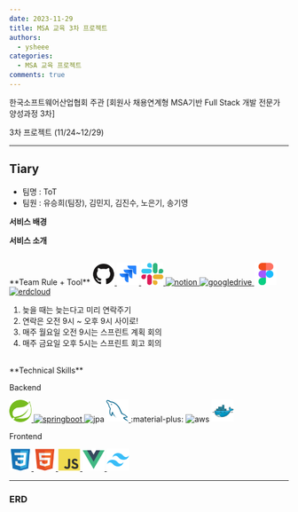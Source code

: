 ```yaml
---
date: 2023-11-29
title: MSA 교육 3차 프로젝트
authors:
  - ysheee
categories:
  - MSA 교육 프로젝트
comments: true
---
```


한국소프트웨어산업협회 주관 [회원사 채용연계형 MSA기반 Full Stack 개발 전문가 양성과정 3차] 

3차 프로젝트 (11/24~12/29)

---
<!-- more -->

## Tiary

- 팀명 : ToT
- 팀원 : 유승희(팀장), 김민지, 김진수, 노은기, 송기영

**서비스 배경**


**서비스 소개**


<br>
**Team Rule + Tool**

<a href="https://github.com/" target="_blank" rel="noreferrer">
    <img src="https://raw.githubusercontent.com/devicons/devicon/master/icons/github/github-original.svg" alt="github" width="40" height="40"/>
</a>
<a href="https://www.atlassian.com/software/jira" target="_blank" rel="noreferrer">
    <img src="https://raw.githubusercontent.com/devicons/devicon/master/icons/jira/jira-original.svg" alt="jira" width="40" height="40"/>
</a>
<a href="https://slack.com/" target="_blank" rel="noreferrer">
    <img src="https://raw.githubusercontent.com/devicons/devicon/master/icons/slack/slack-original.svg" alt="slack" width="40" height="40"/>
</a>
<a href="https://www.notion.so/ko-kr/product" target="_blank" rel="noreferrer">
    <img src="https://noticon-static.tammolo.com/dgggcrkxq/image/upload/v1570106347/noticon/hx52ypkqqdzjdvd8iaid.svg" alt="notion" width="40" height="40"/>
</a>
<a href="https://www.google.com/drive/" target="_blank" rel="noreferrer">
    <img src="https://raw.githubusercontent.com/get-icon/geticon/master/icons/google-drive.svg" alt="googledrive" width="40" height="40"/>
</a>
<a href="https://www.figma.com/" target="_blank" rel="noreferrer">
    <img src="https://raw.githubusercontent.com/devicons/devicon/master/icons/figma/figma-original.svg" alt="figma" width="40" height="40"/>
</a>
<a href="https://www.erdcloud.com/" target="_blank" rel="noreferrer">
    <img src="https://noticon-static.tammolo.com/dgggcrkxq/image/upload/v1687026651/noticon/wsqz7rbeefmdsptsvkfw.png" alt="erdcloud" width="40" height="40"/>
</a>

1. 늦을 때는 늦는다고 미리 연락주기
2. 연락은 오전 9시 ~ 오후 9시 사이로!
3. 매주 월요일 오전 9시는 스프린트 계획 회의
4. 매주 금요일 오후 5시는 스프린트 회고 회의

<br>
**Technical Skills**

Backend 

<a href="https://spring.io/" target="_blank" rel="noreferrer">
    <img src="https://raw.githubusercontent.com/devicons/devicon/master/icons/spring/spring-original.svg" alt="spring" width="40" height="40"/>
</a>
<a href="https://spring.io/projects/spring-boot" target="_blank" rel="noreferrer">
    <img src="https://noticon-static.tammolo.com/dgggcrkxq/image/upload/v1583139980/noticon/vtzecmjzn39cifnjtonx.png" alt="springboot" width="40" height="40"/>
</a>
<img src="https://noticon-static.tammolo.com/dgggcrkxq/image/upload/v1687307488/noticon/o9lxyva5z8zbwyeaxers.png" alt="jpa" width="40" height="40"/>
<a href="https://www.mysql.com/" target="_blank" rel="noreferrer">
    <img src="https://raw.githubusercontent.com/devicons/devicon/master/icons/mysql/mysql-original.svg" alt="mysql" width="40" height="40"/>
</a>
:material-plus:
<img src="https://raw.githubusercontent.com/get-icon/geticon/master/icons/aws.svg" alt="aws" width="40" height="40"/>
<img src="https://raw.githubusercontent.com/devicons/devicon/master/icons/docker/docker-original.svg" alt="docker" width="40" height="40"/>

Frontend 

<a href="https://developer.mozilla.org/en-US/docs/Web/CSS" target="_blank" rel="noreferrer">
    <img src="https://raw.githubusercontent.com/devicons/devicon/master/icons/css3/css3-original.svg" alt="css3" width="40" height="40"/>
</a>
<a href="https://developer.mozilla.org/en-US/docs/Glossary/HTML5" target="_blank" rel="noreferrer">
    <img src="https://raw.githubusercontent.com/devicons/devicon/master/icons/html5/html5-original.svg" alt="html5" width="40" height="40"/>
</a>
<a href="https://developer.mozilla.org/en-US/docs/Web/JavaScript" target="_blank" rel="noreferrer">
    <img src="https://raw.githubusercontent.com/devicons/devicon/master/icons/javascript/javascript-original.svg" alt="javascript" width="40" height="40"/>
</a>
<a href="https://vuejs.org/" target="_blank" rel="noreferrer">
    <img src="https://raw.githubusercontent.com/devicons/devicon/master/icons/vuejs/vuejs-original.svg" alt="vuejs" width="40" height="40"/>
</a>
<a href="https://tailwindcss.com/" target="_blank" rel="noreferrer">
    <img src="https://raw.githubusercontent.com/devicons/devicon/master/icons/tailwindcss/tailwindcss-plain.svg" alt="tailwindcss" width="40" height="40"/>
</a>


---
### ERD